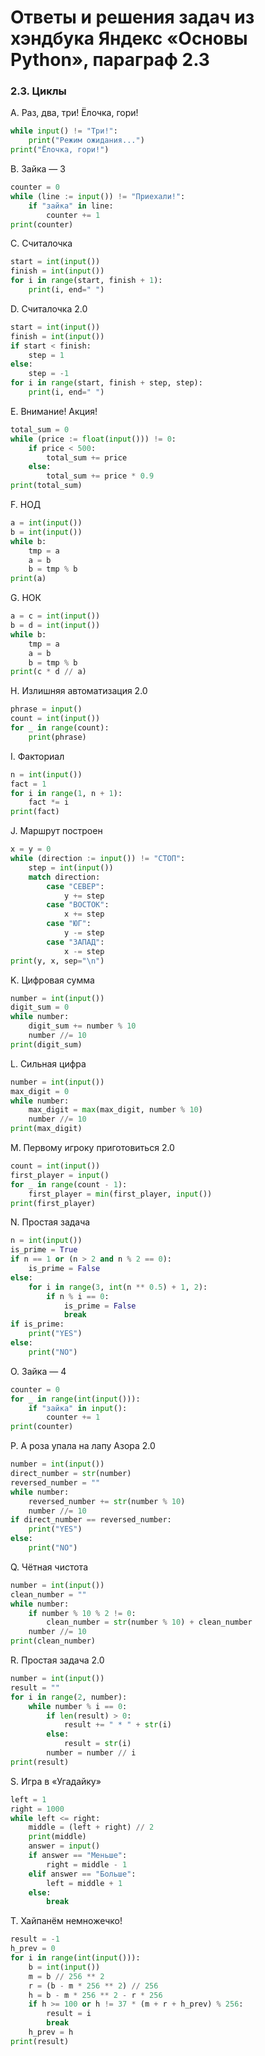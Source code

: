 # Ответы и решения задач из хэндбука Яндекс «Основы Python», параграф 2.3

### 2.3. Циклы

A. Раз, два, три! Ёлочка, гори!
```python
while input() != "Три!":
    print("Режим ожидания...")
print("Ёлочка, гори!")
```

B. Зайка — 3
```python
counter = 0
while (line := input()) != "Приехали!":
    if "зайка" in line:
        counter += 1
print(counter)
```

C. Считалочка
```python
start = int(input())
finish = int(input())
for i in range(start, finish + 1):
    print(i, end=" ")
```

D. Считалочка 2.0
```python
start = int(input())
finish = int(input())
if start < finish:
    step = 1
else:
    step = -1
for i in range(start, finish + step, step):
    print(i, end=" ")
```

E. Внимание! Акция!
```python
total_sum = 0
while (price := float(input())) != 0:
    if price < 500:
        total_sum += price
    else:
        total_sum += price * 0.9
print(total_sum)
```

F. НОД
```python
a = int(input())
b = int(input())
while b:
    tmp = a
    a = b
    b = tmp % b
print(a)
```

G. НОК
```python
a = c = int(input())
b = d = int(input())
while b:
    tmp = a
    a = b
    b = tmp % b
print(c * d // a)
```

H. Излишняя автоматизация 2.0
```python
phrase = input()
count = int(input())
for _ in range(count):
    print(phrase)
```

I. Факториал
```python
n = int(input())
fact = 1
for i in range(1, n + 1):
    fact *= i
print(fact)
```

J. Маршрут построен
```python
x = y = 0
while (direction := input()) != "СТОП":
    step = int(input())
    match direction:
        case "СЕВЕР":
            y += step
        case "ВОСТОК":
            x += step
        case "ЮГ":
            y -= step
        case "ЗАПАД":
            x -= step
print(y, x, sep="\n")
```

K. Цифровая сумма
```python
number = int(input())
digit_sum = 0
while number:
    digit_sum += number % 10
    number //= 10
print(digit_sum)
```

L. Сильная цифра
```python
number = int(input())
max_digit = 0
while number:
    max_digit = max(max_digit, number % 10)
    number //= 10
print(max_digit)
```

M. Первому игроку приготовиться 2.0
```python
count = int(input())
first_player = input()
for _ in range(count - 1):
    first_player = min(first_player, input())
print(first_player)
```

N. Простая задача
```python
n = int(input())
is_prime = True
if n == 1 or (n > 2 and n % 2 == 0):
    is_prime = False
else:
    for i in range(3, int(n ** 0.5) + 1, 2):
        if n % i == 0:
            is_prime = False
            break
if is_prime:
    print("YES")
else:
    print("NO")
```

O. Зайка — 4
```python
counter = 0
for _ in range(int(input())):
    if "зайка" in input():
        counter += 1
print(counter)
```

P. А роза упала на лапу Азора 2.0
```python
number = int(input())
direct_number = str(number)
reversed_number = ""
while number:
    reversed_number += str(number % 10)
    number //= 10
if direct_number == reversed_number:
    print("YES")
else:
    print("NO")
```

Q. Чётная чистота
```python
number = int(input())
clean_number = ""
while number:
    if number % 10 % 2 != 0:
        clean_number = str(number % 10) + clean_number
    number //= 10
print(clean_number)
```

R. Простая задача 2.0
```python
number = int(input())
result = ""
for i in range(2, number):
    while number % i == 0:
        if len(result) > 0:
            result += " * " + str(i)
        else:
            result = str(i)
        number = number // i
print(result)
```

S. Игра в «Угадайку»
```python
left = 1
right = 1000
while left <= right:
    middle = (left + right) // 2
    print(middle)
    answer = input()
    if answer == "Меньше":
        right = middle - 1
    elif answer == "Больше":
        left = middle + 1
    else:
        break
```

T. Хайпанём немножечко!
```python
result = -1
h_prev = 0
for i in range(int(input())):
    b = int(input())
    m = b // 256 ** 2
    r = (b - m * 256 ** 2) // 256
    h = b - m * 256 ** 2 - r * 256
    if h >= 100 or h != 37 * (m + r + h_prev) % 256:
        result = i
        break
    h_prev = h
print(result)
```